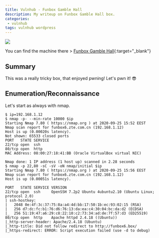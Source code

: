```yaml
---
title: Vulnhub - Funbox Gamble Hall
description: My writeup on Funbox Gamble Hall box.
categories:
 - vulnhub
tags: vulnhub wordpress
---
```


![](https://filmdaily.co/wp-content/uploads/2020/03/Gamble-lede.jpg)

You can find the machine there > [Funbox Gamble Hall](https://www.vulnhub.com/entry/funbox-gamble-hall,551/){:target="_blank"}

## Summary

This was a really tricky box, that enjoyed pwning! Let's pwn it! :sunglasses:

## Enumeration/Reconnaissance

Let's start as always with nmap.

```
$ ip=192.168.1.12
$ nmap -p- --min-rate 10000 $ip
Starting Nmap 7.80 ( https://nmap.org ) at 2020-09-25 15:52 EEST
Nmap scan report for funbox6.zte.com.cn (192.168.1.12)
Host is up (0.00020s latency).
Not shown: 65533 closed ports
PORT   STATE SERVICE
22/tcp open  ssh
80/tcp open  http
MAC Address: 08:00:27:18:41:BB (Oracle VirtualBox virtual NIC)

Nmap done: 1 IP address (1 host up) scanned in 2.28 seconds
$ nmap -p 22,80 -sC -sV -oN nmap/initial $ip
Starting Nmap 7.80 ( https://nmap.org ) at 2020-09-25 15:56 EEST
Nmap scan report for funbox6.zte.com.cn (192.168.1.12)
Host is up (0.00051s latency).

PORT   STATE SERVICE VERSION
22/tcp open  ssh     OpenSSH 7.2p2 Ubuntu 4ubuntu2.10 (Ubuntu Linux; protocol 2.0)
| ssh-hostkey: 
|   2048 0e:4f:3c:37:75:8a:a4:4d:bb:17:50:1b:ec:93:02:15 (RSA)
|   256 d7:dc:fc:b1:76:d6:76:13:da:ea:c4:30:04:bc:da:d2 (ECDSA)
|_  256 51:19:47:a6:29:c8:22:10:c2:73:34:ad:de:7f:57:d3 (ED25519)
80/tcp open  http    Apache httpd 2.4.18 ((Ubuntu))
|_http-server-header: Apache/2.4.18 (Ubuntu)
|_http-title: Did not follow redirect to http://funbox6.box/
|_https-redirect: ERROR: Script execution failed (use -d to debug)
```
